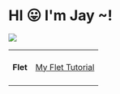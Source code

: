 <html>
  <head>
    <body>
    <h1>HI 😛 I'm Jay ~!</h1>
      <table>
        <img src = "[noname.png](https://github.com/Suk0803/img/blob/main/noname.png)">
        <tr align = "center">
          <td><h4>Flet</h4></td><td><a href = "https://github.com/Suk0803/Flet-tutorial">My Flet Tutorial</a></td>
        </tr>
      </table>
    </body>
  </head>
</html>
